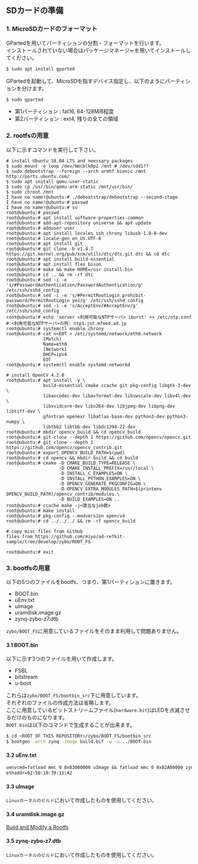 ## SDカードの準備
### 1. MicroSDカードのフォーマット
GPartedを用いてパーティションの分割・フォーマットを行います。\
インストールされていない場合はパッケージマネージャを用いてインストールしてください。

``` sh
$ sudo apt install gparted
```

GPartedを起動して、MicroSDを指すデバイス指定し、以下のようにパーティションを分けます。

``` sh
$ sudo gparted
```

- 第1パーティション : fat16, 64-128MiB程度
- 第2パーティション : ext4,  残りの全ての領域

### 2. rootfsの用意
以下に示すコマンドを実行して下さい。

```
# install Ubuntu 18.04 LTS and neessary packages
$ sudo mount -o loop /dev/mmcblk0p2 /mnt # /dev/sdd1??
$ sudo debootstrap --foreign --arch armhf bionic /mnt http://ports.ubuntu.com/
$ sudo apt install qemu-user-static
$ sudo cp /usr/bin/qemu-arm-static /mnt/usr/bin/
$ sudo chroot /mnt
I have no name!@ubuntu:# ./debootstrap/debootstrap --second-stage
I have no name!@ubuntu:# passwd
I have no name!@ubuntu:# su
root@ubuntu:# passwd
root@ubuntu:# apt install software-properties-common
root@ubuntu:# add-apt-repository universe && apt update
root@ubuntu:# adduser user
root@ubuntu:# apt install locales ssh chrony libusb-1.0-0-dev
root@ubuntu:# locale-gen en_US.UTF-8
root@ubuntu:# apt install git
root@ubuntu:# git clone -b v1.4.7 https://git.kernel.org/pub/scm/utils/dtc/dtc.git dtc && cd dtc
root@ubuntu:# apt install build-essential
root@ubuntu:# apt install flex bison
root@ubuntu:# make && make HOME=/usr install-bin
root@ubuntu:# cd .. && rm -rf dtc
root@ubuntu:# sed -i -e 's/#PasswordAuthentication/PasswordAuthentication/g' /etc/ssh/sshd_config
root@ubuntu:# sed -i -e 's/#PermitRootLogin prohibit-password/PermitRootLogin yes/g' /etc/ssh/sshd_config
root@ubuntu:# sed -i -e 's/AcceptEnv/#AcceptEnv/g' /etc/ssh/sshd_config
root@ubuntu:# echo 'server <利用可能なNTPサーバ> iburst' >> /etc/ntp.conf # <利用可能なNTPサーバ>の例: ntp1.jst.mfeed.ad.jp
root@ubuntu:# systemctl enable chrony
root@ubuntu:# cat <<EOT > /etc/systemd/network/eth0.network
              [Match]
              Name=eth0
              [Network]
              DHCP=ipv4
              EOT
root@ubuntu:# systemctl enable systemd-networkd

# install OpenCV 4.2.0
root@ubuntu:# apt install -y \
              build-essential cmake ccache git pkg-config libgtk-3-dev \
              libavcodec-dev libavformat-dev libswscale-dev libv4l-dev \
              libxvidcore-dev libx264-dev libjpeg-dev libpng-dev libtiff-dev \
              gfortran openexr libatlas-base-dev python3-dev python3-numpy \
              libtbb2 libtbb-dev libdc1394-22-dev
root@ubuntu:# mkdir opencv_build && cd opencv_build
root@ubuntu:# git clone --depth 1 https://github.com/opencv/opencv.git
root@ubuntu:# git clone --depth 1 https://github.com/opencv/opencv_contrib.git
root@ubuntu:# export OPENCV_BUILD_PATH=$(pwd)
root@ubuntu:# cd opencv && mkdir build && cd build
root@ubuntu:# cmake -D CMAKE_BUILD_TYPE=RELEASE \
                    -D CMAKE_INSTALL_PREFIX=/usr/local \
                    -D INSTALL_C_EXAMPLES=ON \
                    -D INSTALL_PYTHON_EXAMPLES=ON \
                    -D OPENCV_GENERATE_PKGCONFIG=ON \
                    -D OPENCV_EXTRA_MODULES_PATH=$(printenv OPENCV_BUILD_PATH)/opencv_contrib/modules \
                    -D BUILD_EXAMPLES=ON ..
root@ubuntu:# ccache make -j<適当なjob数>
root@ubuntu:# make install
root@ubuntu:# pkg-config --modversion opencv4
root@ubuntu:# cd ../../../ && rm -rf opencv_build

# copy misc files from GitHub
files from https://github.com/miyo/ad-refkit-sample/tree/develop/zybo/ROOT_FS

root@ubuntu:# exit
```

### 3. bootfsの用意
以下の5つのファイルをbootfs、つまり、第1パーティションに置きます。

- BOOT.bin
- uEnv.txt
- uImage
- uramdisk.image.gz
- zynq-zybo-z7.dtb

`zybo/BOOT_FS`に用意しているファイルをそのまま利用して問題ありません。

#### 3.1 BOOT.bin
以下に示す3つのファイルを用いて作成します。

- FSBL
- bitstream
- u-boot

これらは`zybo/BOOT_FS/bootbin_src`下に用意しています。\
それぞれのファイルの作成方法は省略します。\
ここに用意しているビットストリームファイル(`hardware.bit`)はLEDを点滅させるだけのものになります。\
`BOOT.bin`は以下のコマンドで生成することが出来ます。

``` sh
$ cd <ROOT OF THIS REPOSITORY>/zybo/BOOT_FS/bootbin_src
$ bootgen -arch zynq -image build.bif -w -o ../BOOT.bin
```

#### 3.2 uEnv.txt
``` txt
uenvcmd=fatload mmc 0 0x03000000 uImage && fatload mmc 0 0x02A00000 zynq-zybo-z7.dtb && bootm 0x03000000 - 0x02A00000
ethaddr=02:50:10:70:11:A2
```

#### 3.3 uImage
`Linuxカーネルのビルド`において作成したものを使用してください。

#### 3.4 uramdisk.image.gz
[Build and Modify a Rootfs](https://xilinx-wiki.atlassian.net/wiki/spaces/A/pages/18842473/Build+and+Modify+a+Rootfs)

#### 3.5 zynq-zybo-z7.dtb
`Linuxカーネルのビルド`において作成したものを使用してください。
